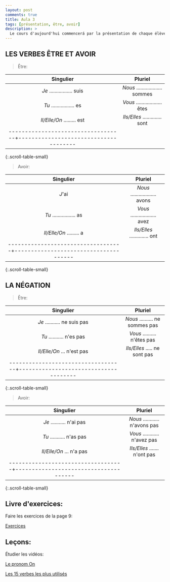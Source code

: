 ```yaml
---
layout: post
comments: true
title: Aula 3
tags: [présentation, être, avoir]
description: >
  Le cours d'aujourd'hui commencerá par la présentation de chaque élève, puis nous étudirons les verbes être et avoir et leur négation.<!--more-->
---
```


LES VERBES ÊTRE ET AVOIR
-------------

>Être:

|            Singulier              |               Pluriel                |
|:---------------------------------:|:------------------------------------:|
|_Je_ ................. suis        |_Nous_ ................... sommes     |
|_Tu_ ................. es          |_Vous_ ................... êtes       |
|_Il/Elle/On_ ......... est         |_Ils/Elles_ .............. sont       |
|-----------------------------------+--------------------------------------|
{:.scroll-table-small}

>Avoir:

|            Singulier              |               Pluriel                |
|:---------------------------------:|:------------------------------------:|
|             _J_'ai                |_Nous_ ................... avons      |
|_Tu_ ................. as          |_Vous_ ................... avez       |
|_Il/Elle/On_ ......... a           |_Ils/Elles_ .............. ont        |
|-----------------------------------+--------------------------------------|
{:.scroll-table-small}


LA NÉGATION
-------------

>Être:

|            Singulier              |               Pluriel                |
|:---------------------------------:|:------------------------------------:|
|_Je_ ........... ne suis pas       |_Nous_ .......... ne sommes pas       |
|_Tu_ ........... n'es pas          |_Vous_ .......... n'êtes pas          |
|_Il/Elle/On_ ... n'est pas         |_Ils/Elles_ ..... ne sont pas         |
|-----------------------------------+--------------------------------------|
{:.scroll-table-small}

>Avoir:

|            Singulier              |               Pluriel                |
|:---------------------------------:|:------------------------------------:|
|_Je_ ........... n'ai pas          |_Nous_ ............ n'avons pas       |
|_Tu_ ........... n'as pas          |_Vous_ ............ n'avez pas        |
|_Il/Elle/On_ ... n'a pas           |_Ils/Elles_ ....... n'ont pas         |
|-----------------------------------+--------------------------------------|
{:.scroll-table-small}


Livre d'exercices:
-------------

Faire les exercices de la page 9:

[Exercices](https://firebasestorage.googleapis.com/v0/b/meucurriculum-20460.appspot.com/o/Grammaire%20Progressive%20du%20Fran%C3%A7ais%20Niveau%20D%C3%A9butant.pdf?alt=media&token=474f4812-1f51-4479-8621-aa7a6f521b90)


Leçons:
-------------

Étudier les vidéos:

[Le pronom On](https://www.youtube.com/watch?v=gWnxjcFfSYA)

[Les 15 verbes les plus utilisés](https://www.youtube.com/watch?v=wcnAbrUL6Qs)
